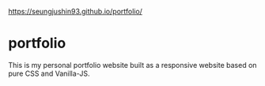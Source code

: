 https://seungjushin93.github.io/portfolio/

# portfolio

This is my personal portfolio website built as a responsive website based on pure CSS and Vanilla-JS.

